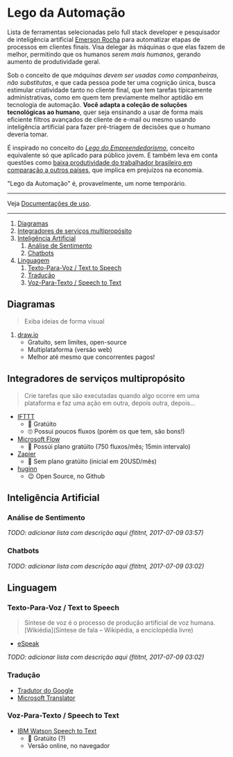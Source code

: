 # Lego da Automação
Lista de ferramentas selecionadas pelo full stack developer e pesquisador de
inteligência artificial [Emerson Rocha](https://github.com/fititnt) para
automatizar etapas de processos em clientes finais. Visa delegar às máquinas o
que elas fazem de melhor, permitindo que os humanos _serem mais humanos_,
gerando aumento de produtividade geral.

Sob o conceito de que _máquinas devem ser usadas como companheiras, não
substitutas_, e que cada pessoa pode ter uma cognição única, busca estimular
criatividade tanto no cliente final, que tem tarefas típicamente
administrativas, como em quem tem previamente melhor aptidão em tecnologia
de automação. **Você adapta a coleção de soluções tecnológicas ao humano**,
quer seja ensinando a usar de forma mais eficiente filtros avançados de cliente
de e-mail ou mesmo usando inteligência artificial para fazer pré-triagem de
decisões que o humano deveria tomar.

É inspirado no conceito do _[Lego do Empreendedorismo](https://www.facebook.com/fititnt/posts/1518854858165990)_,
conceito equivalente só que aplicado para público jovem. E também leva em conta
questões como [baixa produtividade do trabalhador brasileiro em comparação
a outros países](https://github.com/frontendbr/forum/issues/555), que implica
em prejuízos na economia.

"Lego da Automação" é, provavelmente, um nome temporário.

----

Veja [Documentações de uso](documentacao.md).

----

<!-- TOC depthFrom:2 orderedList:true -->

1. [Diagramas](#diagramas)
2. [Integradores de serviços multipropósito](#integradores-de-serviços-multipropósito)
3. [Inteligência Artificial](#inteligência-artificial)
    1. [Análise de Sentimento](#análise-de-sentimento)
    2. [Chatbots](#chatbots)
4. [Linguagem](#linguagem)
    1. [Texto-Para-Voz / Text to Speech](#texto-para-voz--text-to-speech)
    2. [Tradução](#tradução)
    3. [Voz-Para-Texto / Speech to Text](#voz-para-texto--speech-to-text)

<!-- /TOC -->

## Diagramas

> Exiba ideias de forma visual

1. [draw.io](https://www.draw.io)
    - Gratuito, sem limites, open-source
    - Multiplataforma (versão web)
    - Melhor até mesmo que concorrentes pagos!

## Integradores de serviços multipropósito

> Crie tarefas que são executadas quando algo ocorre em uma plataforma e
> faz uma ação em outra, depois outra, depois...

- [IFTTT](https://ifttt.com/)
    - 🙂 Gratúito
    - 🙄 Possui poucos fluxos (porém os que tem, são bons!)
- [Microsoft Flow](https://flow.microsoft.com/pt-br/)
    - 🙂 Possúi plano gratúito (750 fluxos/mês; 15min intervalo)
- [Zapier](https://zapier.com/pricing/)
    - 🤔 Sem plano gratúito (inicial em 20USD/mês)
- [huginn](https://github.com/huginn/huginn)
    - 😉 Open Source, no Github

## Inteligência Artificial

### Análise de Sentimento

_TODO: adicionar lista com descrição aqui (fititnt, 2017-07-09 03:57)_

### Chatbots

<!--
- https://www.entrepreneur.com/article/289788
- https://www.ibm.com/watson/developercloud/conversation.html
-->

_TODO: adicionar lista com descrição aqui (fititnt, 2017-07-09 03:02)_

## Linguagem

### Texto-Para-Voz / Text to Speech

> Síntese de voz é o processo de produção artificial de voz humana. 
> [Wikiédia](Síntese de fala – Wikipédia, a enciclopédia livre)

- [eSpeak](guia-extra/speak.md)

_TODO: adicionar lista com descrição aqui (fititnt, 2017-07-09 03:02)_

### Tradução

- [Tradutor do Google](https://translate.google.com.br/)
- [Microsoft Translator](https://www.bing.com/translator)

### Voz-Para-Texto / Speech to Text

- [IBM Watson Speech to Text](https://speech-to-text-demo.mybluemix.net/)
    - 🙂 Gratúito (?)
    - Versão online, no navegador
